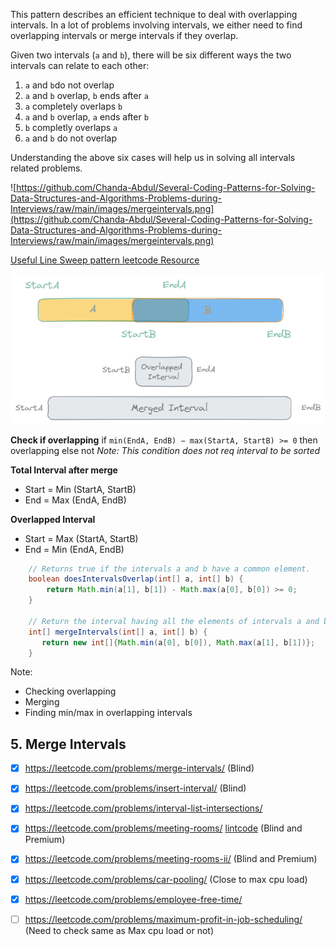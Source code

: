 This pattern describes an efficient technique to deal with overlapping intervals. In a lot of problems involving intervals, we either need to find overlapping intervals or merge intervals if they overlap.

Given two intervals (`a` and `b`), there will be six different ways the two intervals can relate to each other:

1. `a` and `b`do not overlap
2. `a` and `b` overlap, `b` ends after `a`
3. `a` completely overlaps `b`
4. `a` and `b` overlap, `a` ends after `b`
5. `b` completly overlaps `a`
6. `a` and `b` do not overlap

Understanding the above six cases will help us in solving all intervals related problems.

![https://github.com/Chanda-Abdul/Several-Coding-Patterns-for-Solving-Data-Structures-and-Algorithms-Problems-during-Interviews/raw/main/images/mergeintervals.png](https://github.com/Chanda-Abdul/Several-Coding-Patterns-for-Solving-Data-Structures-and-Algorithms-Problems-during-Interviews/raw/main/images/mergeintervals.png)

[Useful Line Sweep pattern leetcode Resource](https://leetcode.com/discuss/study-guide/2166045/Line-Sweep-Algorithms)

![Image](https://github.com/AbhishekSingh612/Notes/blob/master/Notes/_resource/_images/Pasted%20image%2020230220221214.png?raw=true)

**Check if overlapping**
 if `min(EndA​, EndB) − max(StartA​, StartB​​) >= 0` then overlapping else not
 *Note: This condition does not req interval to be sorted*

**Total Interval after merge**
- Start = Min (StartA, StartB)
- End = Max (EndA, EndB)

**Overlapped Interval**
- Start = Max (StartA, StartB)
- End = Min (EndA, EndB)


```java
    // Returns true if the intervals a and b have a common element.
    boolean doesIntervalsOverlap(int[] a, int[] b) {
        return Math.min(a[1], b[1]) - Math.max(a[0], b[0]) >= 0;
    }

    // Return the interval having all the elements of intervals a and b.
    int[] mergeIntervals(int[] a, int[] b) {
       return new int[]{Math.min(a[0], b[0]), Math.max(a[1], b[1])};
    }
```

Note: 
- Checking overlapping 
- Merging 
- Finding min/max in overlapping intervals


## 5. Merge Intervals
- [x] https://leetcode.com/problems/merge-intervals/ (Blind)
- [x] https://leetcode.com/problems/insert-interval/ (Blind)
- [x] https://leetcode.com/problems/interval-list-intersections/
- [x] https://leetcode.com/problems/meeting-rooms/  [lintcode](https://www.lintcode.com/problem/920) (Blind and Premium)
- [x] https://leetcode.com/problems/meeting-rooms-ii/ (Blind and Premium)
- [x] https://leetcode.com/problems/car-pooling/ (Close to max cpu load)
- [x] https://leetcode.com/problems/employee-free-time/
- [ ] https://leetcode.com/problems/maximum-profit-in-job-scheduling/ (Need to check same as Max cpu load or not)

